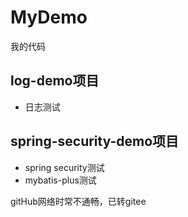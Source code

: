 # MyDemo
我的代码

## log-demo项目
- 日志测试

## spring-security-demo项目
- spring security测试
- mybatis-plus测试

gitHub网络时常不通畅，已转gitee